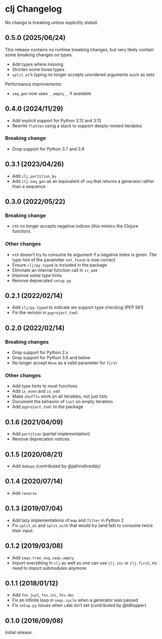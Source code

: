# clj Changelog

No change is breaking unless explicitly stated.

## 0.5.0 (2025/06/24)

This release contains no runtime breaking changes, but very likely contain some breaking changes on types.

* Add types where missing
* Stricten some loose types
* `split_at`’s typing no longer accepts unordered arguments such as sets

Performance improvements:

* `seq_gen` now uses `__empty__` if available

## 0.4.0 (2024/11/29)

* Add explicit support for Python 3.12 and 3.13
* Rewrite `flatten` using a stack to support deeply-nested iterables

### Breaking change

* Drop support for Python 3.7 and 3.8

## 0.3.1 (2023/04/26)

* Add `clj.partition_by`
* Add `clj.seq_gen` as an equivalent of `seq` that returns a generator rather than a sequence

## 0.3.0 (2022/05/22)

### Breaking change

* `nth` no longer accepts negative indices (this mimics the Clojure function).

### Other changes

* `nth` doesn’t try to consume its argument if a negative index is given.
  The type hint of the parameter `not_found` is now correct.
* Ensure `clj/py.typed` is included in the package
* Eliminate an internal function call in `is_odd`
* Improve some type hints
* Remove deprecated `setup.py`

## 0.2.1 (2022/02/14)

* Add `clj/py.typed` to indicate we support type checking (PEP 561)
* Fix the version in `pyproject.toml`

## 0.2.0 (2022/02/14)

### Breaking changes

* Drop support for Python 2.x
* Drop support for Python 3.6 and below
* No longer accept `None` as a valid parameter for `first`

### Other changes

* Add type hints to most functions
* Add `is_even` and `is_odd`
* Make `shuffle` work on all iterables, not just lists
* Document the behavior of `last` on empty iterables
* Add `pyproject.toml` to the package

## 0.1.6 (2021/04/09)

* Add `partition` (partial implementation)
* Remove deprecation notices.

## 0.1.5 (2020/08/21)

* Add `dedupe` (contributed by @jaihindhreddy)

## 0.1.4 (2020/07/14)

* Add `reverse`

## 0.1.3 (2019/07/04)

* Add lazy implementations of `map` and `filter` in Python 2
* Fix `split_at` and `split_with` that would try (and fail) to consume twice
  their input.

## 0.1.2 (2019/03/08)

* Add `seqs.tree_seq`, `seqs.empty`
* Import everything in `clj` as well so one can use `clj.inc` or `clj.first`;
  no need to import submodules anymore.

## 0.1.1 (2018/01/12)

* Add `fns.juxt`, `fns.inc`, `fns.dec`
* Fix an infinite loop in `seqs.cycle` when a generator was passed
* Fix `setup.py` issues when `LANG` isn’t set (contributed by @tdhopper)

## 0.1.0 (2016/09/08)

Initial release.
